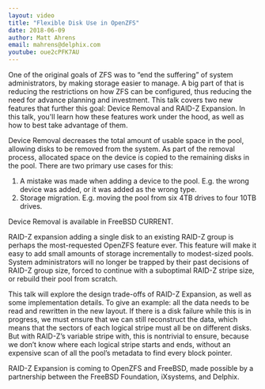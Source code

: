 ```yaml
---
layout: video
title: "Flexible Disk Use in OpenZFS"
date: 2018-06-09
author: Matt Ahrens
email: mahrens@delphix.com
youtube: oue2cPFK7AU
---
```

One of the original goals of ZFS was to “end the suffering” of system administrators, by making storage easier to manage. A big part of that is reducing the restrictions on how ZFS can be configured, thus reducing the need for advance planning and investment. This talk covers two new features that further this goal: Device Removal and RAID-Z Expansion. In this talk, you'll learn how these features work under the hood, as well as how to best take advantage of them.

Device Removal decreases the total amount of usable space in the pool, allowing disks to be removed from the system. As part of the removal process, allocated space on the device is copied to the remaining disks in the pool. There are two primary use cases for this:

1. A mistake was made when adding a device to the pool. E.g. the wrong device was added, or it was added as the wrong type.
2. Storage migration. E.g. moving the pool from six 4TB drives to four 10TB drives.

Device Removal is available in FreeBSD CURRENT.

RAID-Z expansion  adding a single disk to an existing RAID-Z group  is perhaps the most-requested OpenZFS feature ever. This feature will make it easy to add small amounts of storage incrementally to modest-sized pools. System administrators will no longer be trapped by their past decisions of RAID-Z group size, forced to continue with a suboptimal RAID-Z stripe size, or rebuild their pool from scratch.

This talk will explore the design trade-offs of RAID-Z Expansion, as well as some implementation details. To give an example: all the data needs to be read and rewritten in the new layout. If there is a disk failure while this is in progress, we must ensure that we can still reconstruct the data, which means that the sectors of each logical stripe must all be on different disks. But with RAID-Z’s variable stripe with, this is nontrivial to ensure, because we don’t know where each logical stripe starts and ends, without an expensive scan of all the pool’s metadata to find every block pointer.

RAID-Z Expansion is coming to OpenZFS and FreeBSD, made possible by a partnership between the FreeBSD Foundation, iXsystems, and Delphix.